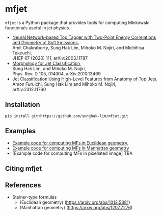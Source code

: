 # mfjet

`mfjet` is a Python package that provides tools for computing Minkowski functionals useful in jet physics.


 * [Neural Network-based Top Tagger with Two-Point Energy Correlations and Geometry of Soft Emissions](https://doi.org/10.1007/JHEP07%282020%29111), <br />
    Amit Chakraborty, Sung Hak Lim, Mihoko M. Nojiri, and Michihisa Takeuchi, <br />
    JHEP 07 (2020) 111, arXiv:2003.11787
 * [Morphology for Jet Classification](https://journals.aps.org/prd/abstract/10.1103/PhysRevD.105.014004), <br />
    Sung Hak Lim, and Mihoko M. Nojiri, <br />
    Phys. Rev. D 105, 014004, arXiv:2010.13469
 * [Jet Classification Using High-Level Features from Anatomy of Top Jets](https://arxiv.org/abs/2312.11760), <br />
    Amon Furuichi, Sung Hak Lim and Mihoko M. Nojiri, <br />
    arXiv:2312.11760

Installation
------------

```
pip install git+https://github.com/sunghak-lim/mfjet.git
```

Examples
-------
 * [Example code for computing MFs in Eucildean geometry](examples/Tutorial_MF_Euclidean.ipynb),
 * [Example code for computing MFs in Manhattan geometry](examples/Tutorial_MF_Manhattan.ipynb)
 * [Example code for computing MFs in pixellated image] TBA

Citing mfjet
------------

References
----------
 * Steiner-type formulas
   * (Euclidean geometry) (https://arxiv.org/abs/1012.5881)
   * (Manhattan geometry) (https://arxiv.org/abs/1207.7276)
